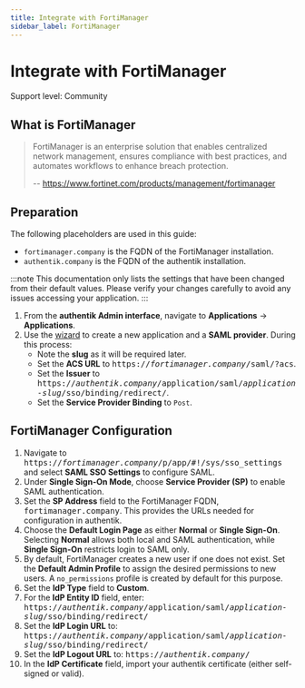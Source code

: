 ```yaml
---
title: Integrate with FortiManager
sidebar_label: FortiManager
---
```


# Integrate with FortiManager

<span class="badge badge--secondary">Support level: Community</span>

## What is FortiManager

> FortiManager is an enterprise solution that enables centralized network management, ensures compliance with best practices, and automates workflows to enhance breach protection.
>
> -- https://www.fortinet.com/products/management/fortimanager

## Preparation

The following placeholders are used in this guide:

- `fortimanager.company` is the FQDN of the FortiManager installation.
- `authentik.company` is the FQDN of the authentik installation.

:::note
This documentation only lists the settings that have been changed from their default values. Please verify your changes carefully to avoid any issues accessing your application.
:::

1. From the **authentik Admin interface**, navigate to **Applications** -> **Applications**.
2. Use the [wizard](https://docs.goauthentik.io/docs/add-secure-apps/applications/manage_apps#add-new-applications) to create a new application and a **SAML provider**. During this process:
    - Note the **slug** as it will be required later.
    - Set the **ACS URL** to <kbd>https://<em>fortimanager.company</em>/saml/?acs</kbd>.
    - Set the **Issuer** to <kbd>https://<em>authentik.company</em>/application/saml/<em>application-slug</em>/sso/binding/redirect/</kbd>.
    - Set the **Service Provider Binding** to `Post`.

## FortiManager Configuration

1. Navigate to <kbd>https://<em>fortimanager.company</em>/p/app/#!/sys/sso_settings</kbd> and select **SAML SSO Settings** to configure SAML.
2. Under **Single Sign-On Mode**, choose **Service Provider (SP)** to enable SAML authentication.
3. Set the **SP Address** field to the FortiManager FQDN, <kbd>fortimanager.company</kbd>. This provides the URLs needed for configuration in authentik.
4. Choose the **Default Login Page** as either **Normal** or **Single Sign-On**. Selecting **Normal** allows both local and SAML authentication, while **Single Sign-On** restricts login to SAML only.
5. By default, FortiManager creates a new user if one does not exist. Set the **Default Admin Profile** to assign the desired permissions to new users. A `no_permissions` profile is created by default for this purpose.
6. Set the **IdP Type** field to **Custom**.
7. For the **IdP Entity ID** field, enter: <kbd>https://<em>authentik.company</em>/application/saml/<em>application-slug</em>/sso/binding/redirect/</kbd>
8. Set the **IdP Login URL** to: <kbd>https://<em>authentik.company</em>/application/saml/<em>application-slug</em>/sso/binding/redirect/</kbd>
9. Set the **IdP Logout URL** to: <kbd>https://<em>authentik.company</em>/</kbd>
10. In the **IdP Certificate** field, import your authentik certificate (either self-signed or valid).
